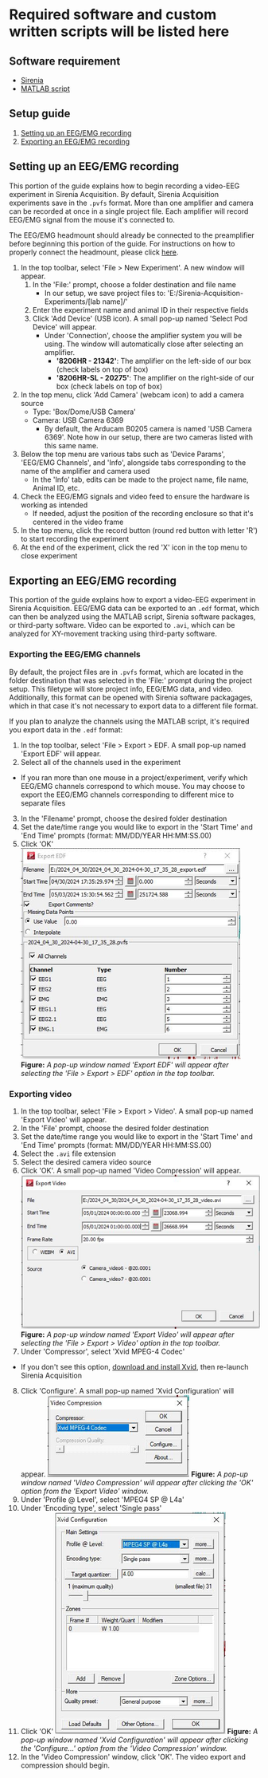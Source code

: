 # Required software and custom written scripts will be listed here

## Software requirement

- [Sirenia](https://www.pinnaclet.com/sirenia-download.html)
- [MATLAB script](https://github.com/thepenglab/edfEEG2024)

## Setup guide

1. [Setting up an EEG/EMG recording](#setting-up-an-eegemg-recording)
2. [Exporting an EEG/EMG recording](#exporting-an-eegemg-recording)

## Setting up an EEG/EMG recording

This portion of the guide explains how to begin recording a video-EEG experiment
in Sirenia Acquisition. By default, Sirenia Acquisition experiments save in the `.pvfs` format. More than one amplifier and camera can be recorded at once in a single project file. Each amplifier will record EEG/EMG signal from the mouse it's connected to.

The EEG/EMG headmount should already be connected to the preamplifier before
beginning this portion of the guide. For instructions on how to properly connect
the headmount, please click [here](../Hardware/setup-guide/headmount.md).

1. In the top toolbar, select 'File > New Experiment'. A new window will appear.
    1. In the 'File:' prompt, choose a folder destination and file name
        * In our setup, we save project files to: 'E:/Sirenia-Acquisition-Experiments/[lab name]/'
    2. Enter the experiment name and animal ID in their respective fields
    3. Click 'Add Device' (USB icon). A small pop-up named 'Select Pod Device' will appear.
        * Under 'Connection', choose the amplifier system you will be using. The window will automatically close after selecting an amplifier.
          * **'8206HR - 21342'**: The amplifier on the left-side of our box (check labels on top of box)
          * **'8206HR-SL - 20275'**: The amplifier on the right-side of our box (check labels on top of box)
2. In the top menu, click 'Add Camera' (webcam icon) to add a camera source
    * Type: 'Box/Dome/USB Camera'
    * Camera: USB Camera 6369
      * By default, the Arducam B0205 camera is named 'USB Camera 6369'. Note how in our setup, there are two cameras listed with this same name.
3. Below the top menu are various tabs such as 'Device Params', 'EEG/EMG
   Channels', and 'Info', alongside tabs corresponding to the name of the amplifier
   and camera used
    * In the 'Info' tab, edits can be made to the project name, file name,
      Animal ID, etc.
4. Check the EEG/EMG signals and video feed to ensure the hardware is working as
   intended
    * If needed, adjust the position of the recording enclosure so that it's
      centered in the video frame
5. In the top menu, click the record button (round red button with letter 'R') to start recording the experiment
6. At the end of the experiment, click the red 'X' icon in the top menu to close experiment

## Exporting an EEG/EMG recording

This portion of the guide explains how to export a video-EEG experiment in Sirenia Acquisition. EEG/EMG data can be exported to an `.edf` format, which can then be analyzed using the MATLAB script, Sirenia software packages, or third-party software. Video can be exported to `.avi`, which can be analyzed for XY-movement tracking using third-party software.

### Exporting the EEG/EMG channels

By default, the project files are in `.pvfs` format, which are located in
the folder destination that was selected in the 'File:' prompt during the
project setup. This filetype will store project info, EEG/EMG data, and video. Additionally, this format can be opened with Sirenia software packagages, which in that case it's not necessary to export data to a different file format.

If you plan to analyze the channels using the MATLAB script, it's
required you export data in the `.edf` format:
1. In the top toolbar, select 'File > Export > EDF. A small pop-up named 'Export EDF' will appear.
2. Select all of the channels used in the experiment
  * If you ran more than one mouse in a project/experiment, verify which EEG/EMG channels correspond to which mouse. You may choose to export the EEG/EMG channels corresponding to different mice to separate files
3. In the 'Filename' prompt, choose the desired folder destination
4. Set the date/time range you would like to export in the 'Start Time' and 'End Time' prompts (format: MM/DD/YEAR HH:MM:SS.00)
4. Click 'OK'
![Export EDF pop-up window](https://raw.githubusercontent.com/GergelyTuri/chronicSleepRecordings/master/images/export-edf.JPG)
**Figure:** _A pop-up window named 'Export EDF' will appear after selecting the 'File > Export > EDF' option in the top toolbar._

### Exporting video
1. In the top toolbar, select 'File > Export > Video'. A small pop-up named 'Export Video' will appear.
2. In the 'File' prompt, choose the desired folder destination
3. Set the date/time range you would like to export in the 'Start Time' and 'End Time' prompts (format: MM/DD/YEAR HH:MM:SS.00)
4. Select the `.avi` file extension
5. Select the desired camera video source
6. Click 'OK'. A small pop-up named 'Video Compression' will appear.
  ![Export Video pop-up window](https://raw.githubusercontent.com/GergelyTuri/chronicSleepRecordings/master/images/export-video.JPG)
  **Figure:** _A pop-up window named 'Export Video' will appear after selecting the 'File > Export > Video' option in the top toolbar._
7. Under 'Compressor', select 'Xvid MPEG-4 Codec'
  * If you don't see this option, [download and install Xvid](https://www.xvid.com/), then re-launch Sirenia Acquisition
8. Click 'Configure'. A small pop-up named 'Xvid Configuration' will appear.
  ![Video compression pop-up window](https://raw.githubusercontent.com/GergelyTuri/chronicSleepRecordings/master/images/video-compression.JPG)
  **Figure:** _A pop-up window named 'Video Compression' will appear after clicking the 'OK' option from the 'Export Video' window._
9. Under 'Profile @ Level', select 'MPEG4 SP @ L4a'
10. Under 'Encoding type', select 'Single pass'
11. Click 'OK'
  ![Xvid Configuration pop-up window](https://raw.githubusercontent.com/GergelyTuri/chronicSleepRecordings/master/images/xvid-config.JPG)
  **Figure:** _A pop-up window named 'Xvid Configuration' will appear after clicking the 'Configure...' option from the 'Video Compression' window._
12. In the 'Video Compression' window, click 'OK'. The video export and compression should begin.